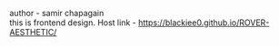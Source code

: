 author - samir chapagain
<br>
this is frontend design.
Host link - https://blackiee0.github.io/ROVER-AESTHETIC/
